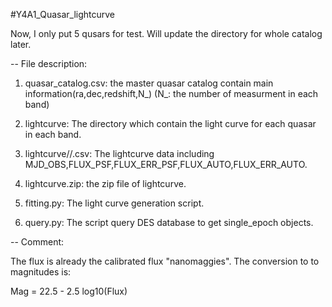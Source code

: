 #Y4A1_Quasar_lightcurve


Now, I only put 5 qusars for test. Will update the directory for whole catalog later.


-- File description:

1. quasar_catalog.csv: the master quasar catalog contain main information(ra,dec,redshift,N_<band>)
   (N_<band>: the number of measurment in each band)
        
2. lightcurve: The directory which contain the light curve for each quasar in each band.

3. lightcurve/<tragetname>/<band>.csv: The lightcurve data including MJD_OBS,FLUX_PSF,FLUX_ERR_PSF,FLUX_AUTO,FLUX_ERR_AUTO.

4. lightcurve.zip: the zip file of lightcurve.

5. fitting.py: The light curve generation script.

6. query.py: The script query DES database to get single_epoch objects.

-- Comment:

The flux is already the calibrated flux "nanomaggies".
The conversion to to magnitudes is:

 Mag = 22.5 - 2.5 log10(Flux)


